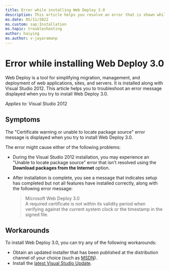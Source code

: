 ```yaml
---
title: Error while installing Web Deploy 3.0
description: This article helps you resolve an error that is shown while installing Web Deploy 3.0.
ms.date: 05/11/2022
ms.custom: sap:Installation
ms.topic: troubleshooting
author: haiying
ms.author: v-jayaramanp
---
```


# Error while installing Web Deploy 3.0

Web Deploy is a tool for simplifying migration, management, and deployment of web applications, sites, and servers. It is installed along with Visual Studio 2012. This article helps you to troubleshoot an error message displayed when you try to install Web Deploy 3.0.

_Applies to:_&nbsp;Visual Studio 2012

## Symptoms

The "Certificate warning or unable to locate package source" error message is displayed when you try to install Web Deploy 3.0.

The error might cause either of the following problems:

- During the Visual Studio 2012 installation, you may experience an "Unable to locate package source" error that isn't resolved using the **Download packages from the Internet** option.
- After installation is complete, you see a message that indicates setup has completed but not all features have installed correctly, along with the following error message:

    > Microsoft Web Deploy 3.0  
    > A required certificate is not within its validity period when verifying against the current system clock or the timestamp in the signed file.

## Workarounds

To install Web Deploy 3.0, you can try any of the following workarounds:

- Obtain an updated installer that has been published at the distribution channel of your choice (such as [MSDN](https://msdn.microsoft.com/subscriptions/securedownloads)).
- Install the [latest Visual Studio Update](https://visualstudio.microsoft.com/).